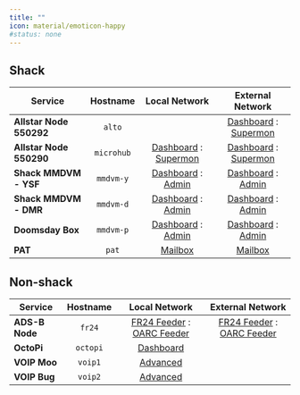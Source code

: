 ```yaml
---
title: ""
icon: material/emoticon-happy
#status: none
---
```


## Shack

| Service  | Hostname | Local Network | External Network |
| -------- | :------: | :-----------: | :--------------: |
| **Allstar Node 550292** | `alto` | | [Dashboard](http://alto.ext/) : [Supermon](http://alto.ext/supermon/link.php?nodes=550292) |
| **Allstar Node 550290** | `microhub` | [Dashboard](http://microhub.lan/) : [Supermon](http://microhub.lan/supermon/link.php?nodes=550290) | [Dashboard](http://microhub.ext/) : [Supermon](http://microhub.ext/supermon/link.php?nodes=550290) |
| **Shack MMDVM - YSF** | `mmdvm-y` | [Dashboard](http://mmdvm-y.lan/) : [Admin](http://mmdvm-y.lan/admin/) | [Dashboard](http://mmdvm-y.ext/) : [Admin](http://mmdvm-y.ext/admin/) |
| **Shack MMDVM - DMR** | `mmdvm-d` | [Dashboard](http://mmdvm-d.lan/) : [Admin](http://mmdvm-d.lan/admin/) | [Dashboard](http://mmdvm-d.ext/) : [Admin](http://mmdvm-d.ext/admin/) |
| **Doomsday Box** | `mmdvm-p` | [Dashboard](http://mmdvm-p.lan/) : [Admin](http://mmdvm-p.lan/admin/) | [Dashboard](http://mmdvm-p.ext/) : [Admin](http://mmdvm-p.ext/admin/) |
| **PAT** | `pat` | [Mailbox](http://pat.lan:8080/ui#) | [Mailbox](http://pat.ext:8080/ui#) |

## Non-shack

| Service  | Hostname | Local Network | External Network |
| -------- | :------: | :-----------: | :--------------: |
| **ADS-B Node** | `fr24` | [FR24 Feeder](http://fr24.lan:8754/) : [OARC Feeder](http://fr24.lan/oarc-adsb/) | [FR24 Feeder](http://fr24.ext:8754/) : [OARC Feeder](http://fr24.ext/oarc-adsb/) |
| **OctoPi** | `octopi` | [Dashboard](https://octopi.lan/) | |
| **VOIP Moo** | `voip1` | [Advanced](http://voip1.lan/admin/advanced) | |
| **VOIP Bug** | `voip2` | [Advanced](http://voip2.lan/admin/advanced) | |
